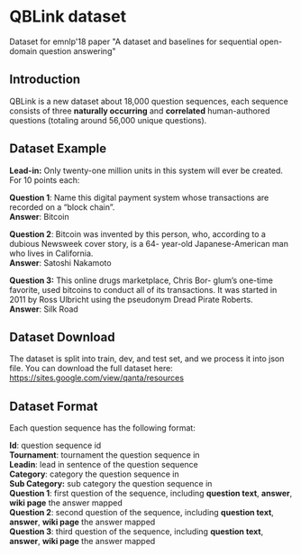 # QBLink dataset

Dataset for emnlp'18 paper "A dataset and baselines for sequential open-domain question answering"

Introduction
--------

QBLink is a new dataset about 18,000 question sequences, each sequence consists of three **naturally occurring** and **correlated** human-authored questions (totaling around 56,000 unique questions). 

Dataset Example
--------

**Lead-in:** Only twenty-one million units in this system will ever be created. For 10 points each:

**Question 1**: Name this digital payment system whose transactions are recorded on a “block chain”.\
**Answer**: Bitcoin

**Question 2**: Bitcoin was invented by this person, who, according to a dubious Newsweek cover story, is a 64- year-old Japanese-American man who lives in California.\
**Answer**: Satoshi Nakamoto

**Question 3:** This online drugs marketplace, Chris Bor- glum’s one-time favorite, used bitcoins to conduct all of its transactions. It was started in 2011 by Ross Ulbricht using the pseudonym Dread Pirate Roberts.\
**Answer**: Silk Road


Dataset Download
--------

The dataset is split into train, dev, and test set, and we process it into json file. You can download the full dataset here:
https://sites.google.com/view/qanta/resources

Dataset Format
--------

Each question sequence has the following format:

**Id**: question sequence id\
**Tournament**: tournament the question sequence in\
**Leadin**: lead in sentence of the question sequence\
**Category**: category the question sequence in\
**Sub Category:** sub category the question sequence in\
**Question 1**: first question of the sequence, including **question text**, **answer**, **wiki page** the answer mapped\
**Question 2**: second question of the sequence, including **question text**, **answer**, **wiki page** the answer mapped\
**Question 3**: third question of the sequence, including **question text**, **answer**, **wiki page** the answer mapped


